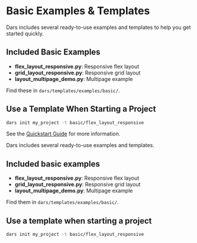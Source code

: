 # Basic Examples & Templates

Dars includes several ready-to-use examples and templates to help you get started quickly.

## Included Basic Examples
- **flex_layout_responsive.py**: Responsive flex layout
- **grid_layout_responsive.py**: Responsive grid layout
- **layout_multipage_demo.py**: Multipage example

Find these in `dars/templates/examples/basic/`.

## Use a Template When Starting a Project
```bash
dars init my_project -t basic/flex_layout_responsive
```

See the [Quickstart Guide](getting_started.md) for more information.

Dars includes several ready-to-use examples and templates.

## Included basic examples
- **flex_layout_responsive.py**: Responsive flex layout
- **grid_layout_responsive.py**: Responsive grid layout
- **layout_multipage_demo.py**: Multipage example

Find them in `dars/templates/examples/basic/`.

## Use a template when starting a project
```bash
dars init my_project -t basic/flex_layout_responsive
```
